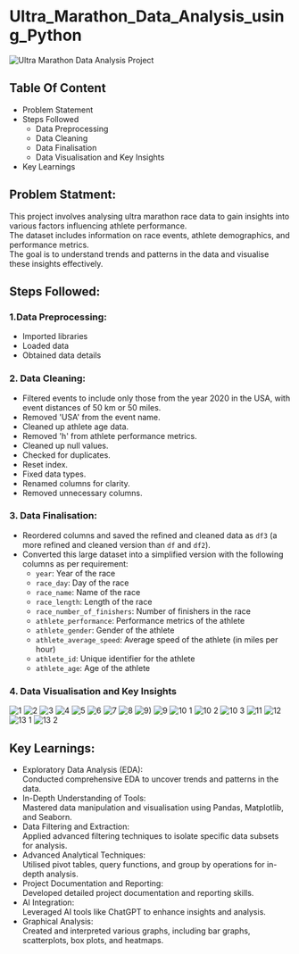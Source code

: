 # Ultra_Marathon_Data_Analysis_using_Python
![Ultra Marathon Data Analysis Project](https://github.com/user-attachments/assets/d21c9387-b0eb-41a4-8c10-9823c328df03)

## Table Of Content
- Problem Statement
- Steps Followed
  - Data Preprocessing
  - Data Cleaning
  - Data Finalisation
  - Data Visualisation and Key Insights
- Key Learnings

## Problem Statment:
This project involves analysing ultra marathon race data to gain insights into various factors influencing athlete performance. <br /> 
The dataset includes information on race events, athlete demographics, and performance metrics. <br />
The goal is to understand trends and patterns in the data and visualise these insights effectively. <br />


## Steps Followed:
### 1.Data Preprocessing: <br />
- Imported libraries
- Loaded data
- Obtained data details
### 2. Data Cleaning: <br />
- Filtered events to include only those from the year 2020 in the USA, with event distances of 50 km or 50 miles.
- Removed 'USA' from the event name.
- Cleaned up athlete age data.
- Removed 'h' from athlete performance metrics.
- Cleaned up null values.
- Checked for duplicates.
- Reset index.
- Fixed data types.
- Renamed columns for clarity.
- Removed unnecessary columns.
### 3. Data Finalisation: <br />
- Reordered columns and saved the refined and cleaned data as `df3` (a more refined and cleaned version than `df` and `df2`).
- Converted this large dataset into a simplified version with the following columns as per requirement:
  - `year`: Year of the race
  - `race_day`: Day of the race
  - `race_name`: Name of the race
  - `race_length`: Length of the race
  - `race_number_of_finishers`: Number of finishers in the race
  - `athlete_performance`: Performance metrics of the athlete
  - `athlete_gender`: Gender of the athlete
  - `athlete_average_speed`: Average speed of the athlete (in miles per hour)
  - `athlete_id`: Unique identifier for the athlete
  - `athlete_age`: Age of the athlete

### 4. Data Visualisation and Key Insights <br />
![1](https://github.com/user-attachments/assets/f65030d2-c7eb-475c-a91d-a0397be5e180)
![2](https://github.com/user-attachments/assets/b991d207-63c6-4e28-8891-cc110c3fd76e)
![3](https://github.com/user-attachments/assets/86f7c359-6ad3-4f7c-87fb-b365be1226a7)
![4](https://github.com/user-attachments/assets/b63a3e42-c59d-4125-9ae1-7ec0d6fa5fdc)
![5](https://github.com/user-attachments/assets/998de905-5404-43f6-a2ce-501a613ccea1)
![6](https://github.com/user-attachments/assets/aa0cc81d-e6b5-44dd-a867-d2eae635ba30)
![7](https://github.com/user-attachments/assets/3c0c9ce9-793d-4575-ab4d-726d70bd2ed5)
![8](https://github.com/user-attachments/assets/0e31197b-9940-4392-90d5-aa1bd1877d72)
![9)](https://github.com/user-attachments/assets/5a139fec-070b-4873-9801-a56dcf16a03f)
![9](https://github.com/user-attachments/assets/c6555d7e-572f-4c44-a3b3-459b987076d4)
![10 1](https://github.com/user-attachments/assets/471f5230-98d5-4d49-81a9-b8baf2d6123e)
![10 2](https://github.com/user-attachments/assets/c3a60aa5-ac3a-43c8-ae58-6e63cde325e5)
![10 3](https://github.com/user-attachments/assets/40223c4e-45d7-48c8-8b42-db2c9f327e09)
![11](https://github.com/user-attachments/assets/6e181e80-182e-4c3e-b368-84189eb9a567)
![12](https://github.com/user-attachments/assets/7dcd527e-9fc4-45d4-a886-de032480eaa9)
![13 1](https://github.com/user-attachments/assets/5624be8b-507e-4430-b8c9-2d6348679536)
![13 2](https://github.com/user-attachments/assets/133e7c81-a051-4332-ac3a-e810a58964b9)
## Key Learnings: 
* Exploratory Data Analysis (EDA): <br />
  Conducted comprehensive EDA to uncover trends and patterns in the data.<br />
* In-Depth Understanding of Tools:<br />
Mastered data manipulation and visualisation using Pandas, Matplotlib, and Seaborn.<br />
* Data Filtering and Extraction:<br />
Applied advanced filtering techniques to isolate specific data subsets for analysis.<br />
* Advanced Analytical Techniques:<br />
Utilised pivot tables, query functions, and group by operations for in-depth analysis.<br />
* Project Documentation and Reporting:<br />
Developed detailed project documentation and reporting skills.<br />
* AI Integration:<br />
Leveraged AI tools like ChatGPT to enhance insights and analysis.<br />
* Graphical Analysis:<br />
Created and interpreted various graphs, including bar graphs, scatterplots, box plots, and heatmaps.<br />
